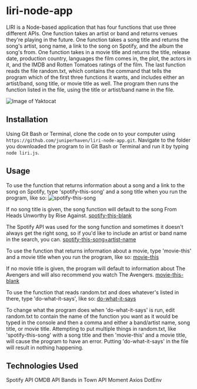 # liri-node-app
LIRI is a Node-based application that has four functions that use three different APIs. One function takes an artist or band and returns venues they're playing in the future. One function takes a song title and returns the song's artist, song name, a link to the song on Spotify, and the album the song's from. One function takes in a movie title and returns the title, release date, production country, languages the film comes in, the plot, the actors in it, and the IMDB and Rotten Tomatoes ratings of the film. The last function reads the file random.txt, which contains the command that tells the program which of the first three functions it wants, and includes either an artist/band, song title, or movie title as well. The program then runs the function listed in the file, using the title or artist/band name in the file.

![Image of Yaktocat](https://octodex.github.com/images/yaktocat.png)

## Installation
Using Git Bash or Terminal, clone the code on to your computer using ```https://github.com/juniperhaven/liri-node-app.git```. Navigate to the folder you downloaded the program to in Git Bash or Terminal and run it by typing ```node liri.js```.

## Usage
To use the function that returns information about a song and a link to the song on Spotify, type 'spotify-this-song' and a song title when you run the program, like so:
![spotify-this-song](https://imgur.com/LnNKRuj)

If no song title is given, the song function will default to the song From Heads Unworthy by Rise Against.
[spotify-this-blank](https://imgur.com/FgVZlvX)

The Spotify API was used for the song function and sometimes it doesn't always get the right song, so if you'd like to include an artist or band name in the search, you can.
[spotify-this-song+artist-name](https://imgur.com/ODQ2cho)

To use the function that returns information about a movie, type 'movie-this' and a movie title when you run the program, like so:
[movie-this](https://imgur.com/xp7MS4u)

If no movie title is given, the program will default to information about The Avengers and will also recommend you watch The Avengers.
[movie-this-blank](https://imgur.com/rpfr7ln)

To use the function that reads random.txt and does whatever's listed in there, type 'do-what-it-says', like so:
[do-what-it-says](https://imgur.com/2fNvFMt)

To change what the program does when 'do-what-it-says' is run, edit random.txt to contain the name of the function you want as it would be typed in the console and then a comma and either a band/artist name, song title, or movie title.
Attempting to put multiple things in random.txt, like 'spotify-this-song' with a song title and then 'movie-this' and a movie title, will cause the program to have an error. Putting 'do-what-it-says' in the file will result in nothing happening.

## Technologies Used
Spotify API
OMDB API
Bands in Town API
Moment
Axios
DotEnv
